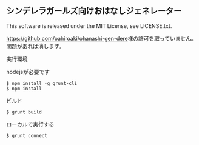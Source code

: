 シンデレラガールズ向けおはなしジェネレーター
-----------------------------------------------------

This software is released under the MIT License, see LICENSE.txt.

<https://github.com/oahiroaki/ohanashi-gen-dere>様の許可を取っていません。問題があれば消します。

実行環境

nodejsが必要です
```
$ npm install -g grunt-cli
$ npm install
```


ビルド
```
$ grunt build
```

ローカルで実行する
```
$ grunt connect
```
